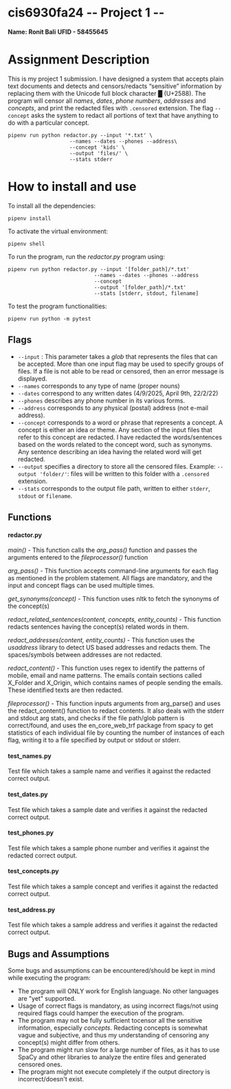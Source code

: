 
  

  

# cis6930fa24 -- Project 1 --

  

  

**Name: Ronit Bali**
**UFID - 58455645**

  

  

# Assignment Description

  

  

This is my project 1 submission. I have designed a system that accepts plain text documents and detects and censors/redacts “sensitive” information by replacing them with the Unicode full block character █  (U+2588). The program will censor all _names_, _dates_, _phone numbers_, _addresses_ and _concepts_, and print the redacted files with `.censored` extension. The flag `--concept` asks the system to redact all portions of text that have anything to do with a particular concept.
```
pipenv run python redactor.py --input '*.txt' \
                    --names --dates --phones --address\
                    --concept 'kids' \
                    --output 'files/' \
                    --stats stderr
```
  
  

# How to install and use

  
To install all the dependencies:

```
pipenv install
```

To activate the virtual environment: 

```
pipenv shell
```


To run the program, run the _redactor.py_ program using:

```
pipenv run python redactor.py --input '[folder_path]/*.txt' 
		                    --names --dates --phones --address
		                    --concept  
		                    --output '[folder_path]/*.txt' 
		                    --stats [stderr, stdout, filename]
```
 To test the program functionalities:
 ```
 pipenv run python -m pytest
```

  

## Flags

-   `--input`  : This parameter takes a _glob_ that represents the files that can be accepted. More than one input flag may be used to specify groups of files. If a file is not able to be read or censored, then an error message is displayed.
-   `--names` corresponds to any type of name (proper nouns)
-   `--dates`  correspond to any written dates (4/9/2025, April 9th, 22/2/22)
-   `--phones` describes any phone number in its various forms.
-   `--address`  corresponds to any physical (postal) address (not e-mail address).
- `--concept` corresponds to a word or phrase that represents a concept. A concept is either an idea or theme. Any section of the input files that refer to this concept are redacted. I have redacted the words/sentences based on the words related to the concept word, such as synonyms. Any sentence describing an idea having the related word will get redacted.
-   `--output`  specifies a directory to store all the censored files. Example:  `--output 'folder/'`: files will be written to this folder with a  `.censored`  extension.
-   `--stats`  corresponds to the output file path, written to either `stderr`,  `stdout`  or  `filename`.  
  

## Functions
  

#### redactor.py

*main()* - This function calls the _arg_pass()_ function and passes the arguments entered to the _fileprocessor()_ function

_arg_pass()_ - This function accepts command-line arguments for each flag as mentioned in the problem statement. All flags are mandatory, and the input and concept flags can be used multiple times.

*get_synonyms(concept)* - This function uses nltk to fetch the synonyms of the concept(s)

*redact_related_sentences(content,  concepts,  entity_counts)* - This function redacts sentences having the concept(s) related words in them. 

*redact_addresses(content,  entity_counts)* - This function uses the _usaddress_ library to detect US based addresses and redacts them. The spaces/symbols between addresses are not redacted. 

*redact_content()* - This function uses regex to identify the patterns of mobile, email and name patterns. The emails contain sections called X_Folder and X_Origin, which contains names of people sending the emails. These identified texts are then redacted. 

*fileprocessor()* - This function inputs arguments from arg_parse() and uses the redact_content() function to redact contents. It also deals with the stderr and stdout arg stats, and checks if the file path/glob pattern is correct/found, and uses the en_core_web_trf package from spacy to get statistics of each individual file by counting the number of instances of each flag, writing it to a file specified by output or stdout or stderr. 

#### test_names.py
Test file which takes a sample name and verifies it against the redacted correct output.

#### test_dates.py
Test file which takes a sample date and verifies it against the redacted correct output.

#### test_phones.py
Test file which takes a sample phone number and verifies it against the redacted correct output.

#### test_concepts.py
Test file which takes a sample concept and verifies it against the redacted correct output.

#### test_address.py
Test file which takes a sample address and verifies it against the redacted correct output.

  

## Bugs and Assumptions

  
Some bugs and assumptions can be encountered/should be kept in mind while executing the program:
  

-   The program will ONLY work for English language. No other languages are "yet" supported. 
-   Usage of correct flags is mandatory, as using incorrect flags/not using required flags could hamper the execution of the program.
-   The program may not be fully sufficient tocensor all the sensitive information, especially _concepts_. Redacting concepts is somewhat vague and subjective, and thus my understanding of censoring any concept(s) might differ from others. 
-  The program might run slow for a large number of files, as it has to use SpaCy and other libraries to analyze the entire files and generated censored ones.
-   The program might not execute completely if the output directory is incorrect/doesn't exist.
